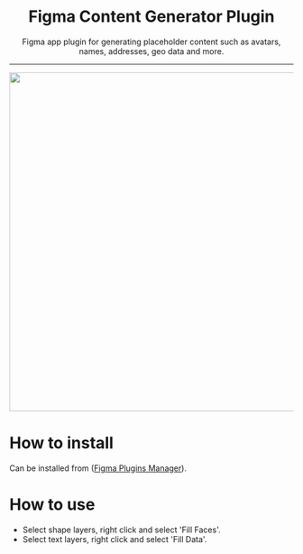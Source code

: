 <h1 align="center">Figma Content Generator Plugin</h1>

<p align="center">Figma app plugin for generating placeholder content such as avatars, names, addresses, geo data and more.</p>

<hr/>

<p align="center">
<img src="https://github.com/cdes/figma-content-generator-plugin/blob/master/screenshots/animation.gif" height="600" />
</p>

# How to install
Can be installed from ([Figma Plugins Manager](https://github.com/jachui/figma-plugin-manager)).

# How to use
- Select shape layers, right click and select 'Fill Faces'.
- Select text layers, right click and select 'Fill Data'.
